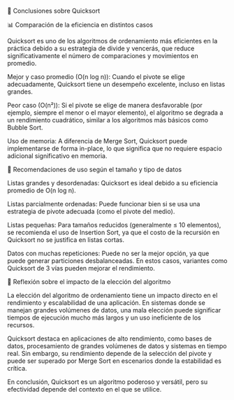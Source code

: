 📌 Conclusiones sobre Quicksort

📊 Comparación de la eficiencia en distintos casos

Quicksort es uno de los algoritmos de ordenamiento más eficientes en la práctica debido a su estrategia de divide y vencerás, que reduce significativamente el número de comparaciones y movimientos en promedio.

Mejor y caso promedio (O(n log n)): Cuando el pivote se elige adecuadamente, Quicksort tiene un desempeño excelente, incluso en listas grandes.

Peor caso (O(n²)): Si el pivote se elige de manera desfavorable (por ejemplo, siempre el menor o el mayor elemento), el algoritmo se degrada a un rendimiento cuadrático, similar a los algoritmos más básicos como Bubble Sort.

Uso de memoria: A diferencia de Merge Sort, Quicksort puede implementarse de forma in-place, lo que significa que no requiere espacio adicional significativo en memoria.

📌 Recomendaciones de uso según el tamaño y tipo de datos

Listas grandes y desordenadas: Quicksort es ideal debido a su eficiencia promedio de O(n log n).

Listas parcialmente ordenadas: Puede funcionar bien si se usa una estrategia de pivote adecuada (como el pivote del medio).

Listas pequeñas: Para tamaños reducidos (generalmente ≤ 10 elementos), se recomienda el uso de Insertion Sort, ya que el costo de la recursión en Quicksort no se justifica en listas cortas.

Datos con muchas repeticiones: Puede no ser la mejor opción, ya que puede generar particiones desbalanceadas. En estos casos, variantes como Quicksort de 3 vías pueden mejorar el rendimiento.

🤔 Reflexión sobre el impacto de la elección del algoritmo

La elección del algoritmo de ordenamiento tiene un impacto directo en el rendimiento y escalabilidad de una aplicación. En sistemas donde se manejan grandes volúmenes de datos, una mala elección puede significar tiempos de ejecución mucho más largos y un uso ineficiente de los recursos.

Quicksort destaca en aplicaciones de alto rendimiento, como bases de datos, procesamiento de grandes volúmenes de datos y sistemas en tiempo real. Sin embargo, su rendimiento depende de la selección del pivote y puede ser superado por Merge Sort en escenarios donde la estabilidad es crítica.

En conclusión, Quicksort es un algoritmo poderoso y versátil, pero su efectividad depende del contexto en el que se utilice.